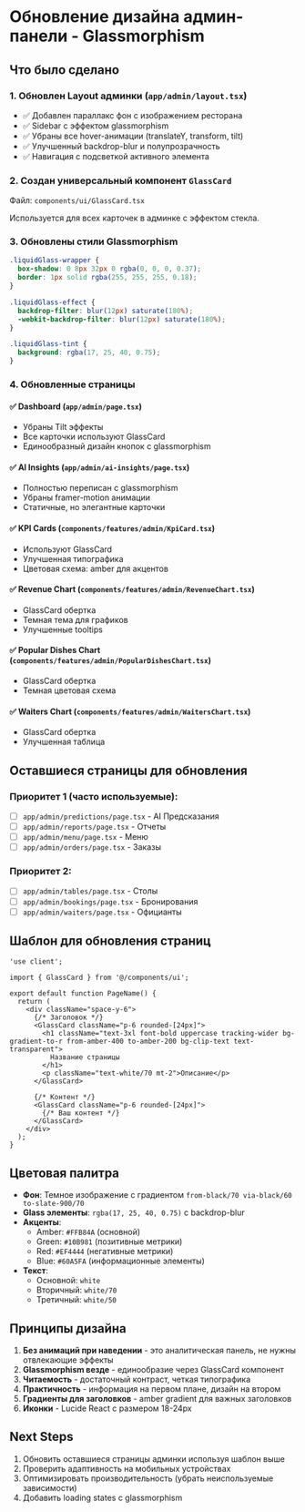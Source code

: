 # Обновление дизайна админ-панели - Glassmorphism

## Что было сделано

### 1. Обновлен Layout админки (`app/admin/layout.tsx`)
- ✅ Добавлен параллакс фон с изображением ресторана
- ✅ Sidebar с эффектом glassmorphism
- ✅ Убраны все hover-анимации (translateY, transform, tilt)
- ✅ Улучшенный backdrop-blur и полупрозрачность
- ✅ Навигация с подсветкой активного элемента

### 2. Создан универсальный компонент `GlassCard`
Файл: `components/ui/GlassCard.tsx`

Используется для всех карточек в админке с эффектом стекла.

### 3. Обновлены стили Glassmorphism
```css
.liquidGlass-wrapper {
  box-shadow: 0 8px 32px 0 rgba(0, 0, 0, 0.37);
  border: 1px solid rgba(255, 255, 255, 0.18);
}

.liquidGlass-effect {
  backdrop-filter: blur(12px) saturate(180%);
  -webkit-backdrop-filter: blur(12px) saturate(180%);
}

.liquidGlass-tint {
  background: rgba(17, 25, 40, 0.75);
}
```

### 4. Обновленные страницы

#### ✅ Dashboard (`app/admin/page.tsx`)
- Убраны Tilt эффекты
- Все карточки используют GlassCard
- Единообразный дизайн кнопок с glassmorphism

#### ✅ AI Insights (`app/admin/ai-insights/page.tsx`)
- Полностью переписан с glassmorphism
- Убраны framer-motion анимации
- Статичные, но элегантные карточки

#### ✅ KPI Cards (`components/features/admin/KpiCard.tsx`)
- Используют GlassCard
- Улучшенная типографика
- Цветовая схема: amber для акцентов

#### ✅ Revenue Chart (`components/features/admin/RevenueChart.tsx`)
- GlassCard обертка
- Темная тема для графиков
- Улучшенные tooltips

#### ✅ Popular Dishes Chart (`components/features/admin/PopularDishesChart.tsx`)
- GlassCard обертка
- Темная цветовая схема

#### ✅ Waiters Chart (`components/features/admin/WaitersChart.tsx`)
- GlassCard обертка
- Улучшенная таблица

## Оставшиеся страницы для обновления

### Приоритет 1 (часто используемые):
- [ ] `app/admin/predictions/page.tsx` - AI Предсказания
- [ ] `app/admin/reports/page.tsx` - Отчеты
- [ ] `app/admin/menu/page.tsx` - Меню
- [ ] `app/admin/orders/page.tsx` - Заказы

### Приоритет 2:
- [ ] `app/admin/tables/page.tsx` - Столы
- [ ] `app/admin/bookings/page.tsx` - Бронирования
- [ ] `app/admin/waiters/page.tsx` - Официанты

## Шаблон для обновления страниц

```tsx
'use client';

import { GlassCard } from '@/components/ui';

export default function PageName() {
  return (
    <div className="space-y-6">
      {/* Заголовок */}
      <GlassCard className="p-6 rounded-[24px]">
        <h1 className="text-3xl font-bold uppercase tracking-wider bg-gradient-to-r from-amber-400 to-amber-200 bg-clip-text text-transparent">
          Название страницы
        </h1>
        <p className="text-white/70 mt-2">Описание</p>
      </GlassCard>

      {/* Контент */}
      <GlassCard className="p-6 rounded-[24px]">
        {/* Ваш контент */}
      </GlassCard>
    </div>
  );
}
```

## Цветовая палитра

- **Фон**: Темное изображение с градиентом `from-black/70 via-black/60 to-slate-900/70`
- **Glass элементы**: `rgba(17, 25, 40, 0.75)` с backdrop-blur
- **Акценты**: 
  - Amber: `#FFB84A` (основной)
  - Green: `#10B981` (позитивные метрики)
  - Red: `#EF4444` (негативные метрики)
  - Blue: `#60A5FA` (информационные элементы)
- **Текст**: 
  - Основной: `white`
  - Вторичный: `white/70`
  - Третичный: `white/50`

## Принципы дизайна

1. **Без анимаций при наведении** - это аналитическая панель, не нужны отвлекающие эффекты
2. **Glassmorphism везде** - единообразие через GlassCard компонент
3. **Читаемость** - достаточный контраст, четкая типографика
4. **Практичность** - информация на первом плане, дизайн на втором
5. **Градиенты для заголовков** - amber gradient для важных заголовков
6. **Иконки** - Lucide React с размером 18-24px

## Next Steps

1. Обновить оставшиеся страницы админки используя шаблон выше
2. Проверить адаптивность на мобильных устройствах
3. Оптимизировать производительность (убрать неиспользуемые зависимости)
4. Добавить loading states с glassmorphism
